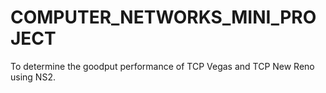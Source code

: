 # COMPUTER_NETWORKS_MINI_PROJECT
To determine the goodput performance of TCP Vegas and TCP New Reno using NS2.
